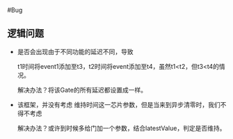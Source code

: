 #Bug

## 逻辑问题

* 是否会出现由于不同功能的延迟不同，导致

  t1时间将event1添加至t3，t2时间将event添加至t4，虽然t1<t2，但t3<t4的情况。

  解决办法？将该Gate的所有延迟都设置成一样。

* 该框架，并没有考虑 维持时间这一芯片参数，但是当来到异步清零时，我们不得不考虑

  解决办法？或许到时候多给门加一个参数，结合latestValue，判定是否维持。